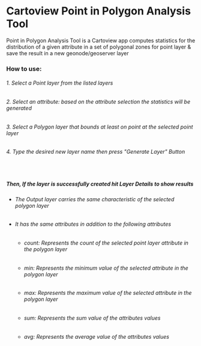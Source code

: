 # Cartoview Point in Polygon Analysis Tool
Point in Polygon Analysis Tool is a Cartoview app computes statistics for the distribution of a given attribute in a set of polygonal zones for point layer & save the result in a new geonode/geoserver layer
### How to use:
###### 1. Select a Point layer from the listed layers
###### 2. Select an attribute: based on the attribute selection the statistics will be generated
###### 3. Select a Polygon layer that bounds at least on point at the selected point layer
###### 4. Type the desired new layer name then press "Generate Layer" Button
&nbsp;
##### Then, If the layer is successfully created hit Layer Details to show results
- ###### The Output layer carries the same characteristic of the selected polygon layer
- ###### It has the same attributes in addition to the following attributes
    - ###### count: Represents the count of the selected point layer attribute in the polygon layer
    - ###### min: Represents the minimum value of the selected attribute in the polygon layer
    - ###### max: Represents the maximum value of the selected attribute in the polygon layer
    - ###### sum: Represents the sum value of the attributes values
    - ###### avg: Represents the average value of the attributes values
